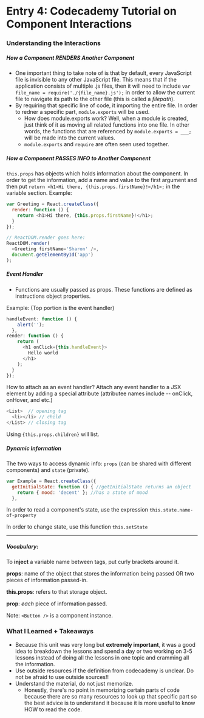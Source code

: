 # Entry 4: Codecademy Tutorial on Component Interactions
### Understanding the Interactions
##### How a Component RENDERS Another Component 
* One important thing to take note of is that by default, every JavaScript file is invisible to any other JavaScript file. This means that if the application consists of multiple .js files, then it will need to include `var file_name = require('./{file_name}.js');` in order to allow the current file to navigate its path to the other file (this is called a *filepath*).
* By requiring that specific line of code, it importing the entire file. In order to redner a specific part, `module.exports` will be used.  
    * How does module.exports work? Well, when a module is created, just think of it as moving all related functions into one file. In other words, the functions that are referenced by `module.exports = ___;` will be made into the current values. 
    *   `module.exports` and `require` are often seen used together.
##### How a Component PASSES INFO to Another Component 
`this.props` has objects which holds information about the component.
In order to get the information, add a name and value to the first argument and then put `return <h1>Hi there, {this.props.firstName}!</h1>;` in the variable section. 
Example: 
```javascript
var Greeting = React.createClass({
  render: function () {
    return <h1>Hi there, {this.props.firstName}!</h1>;
  }
});

// ReactDOM.render goes here:
ReactDOM.render(
  <Greeting firstName='Sharon' />, 
  document.getElementById('app')
);
```
##### Event Handler
* Functions are usually passed as props. These functions are defined as instructions object properties. 

Example: (Top portion is the event handler)
```javascript
handleEvent: function () {
    alert('');
  },
render: function () {
    return (
      <h1 onClick={this.handleEvent}>
        Hello world
      </h1>
    );
  }
});
  ```
How to attach as an event handler? Attach any event handler to a JSX element by adding a special attribute (attributee names include -- onClick, onHover, and etc.)


```javascript
<List>  // opening tag
  <li></li> // child
</List> // closing tag
```

Using `{this.props.children}` will list. 

##### Dynamic Information 
The two ways to access dynamic info: `props` (can be shared with different components) and `state` (private). 
```javascript
var Example = React.createClass({
  getInitialState: function () { //getInitialState returns an object
    return { mood: 'decent' }; //has a state of mood
  },
```
In order to read a component's state, use the expression `this.state.name-of-property`

In order to change state, use this function `this.setState`

-----
##### Vocabulary: 
To **inject** a variable name between tags, put curly brackets around it.

**props**: name of the object that stores the information being passed OR two pieces of information passed-in.

**this.props**: refers to that storage object.

**prop**: *each* piece of information passed.

Note: `<Button />` is a component instance.

### What I Learned + Takeaways
* Because this unit was very long but **extremely important**, it was a good idea to breakdown the lessons and spend a day or two working on 3-5 lessons instead of doing all the lessons in one topic and cramming all the information. 
* Use outside resources if the definition from codecademy is unclear. Do not be afraid to use outside sources!! 
* Understand the material, do not just memorize.
  * Honestly, there's no point in memorizing certain parts of code because there are so many resources to look up that specific part so the best advice is to understand it because it is more useful to know HOW to read the code. 